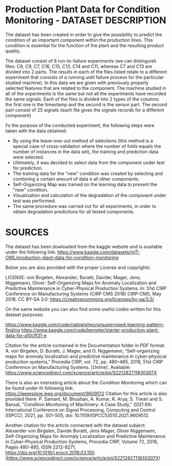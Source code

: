 # Production Plant Data for Condition Monitoring - DATASET DESCRIPTION

The dataset has been created in order to give the possibility to predict the condition of an important component within the production lines. This condition is essential for the function of the plant and the resulting product quality.

The dataset consist of 8 run-to-failure experiments (we can distinguish files: C8, C9, C7, C16, C15, C13, C14 and C11, whereas C7 and C13 are divided into 2 parts. The results in each of the files listed relate to a different experiment that consists of a running until failure process for the particular studied machine). In this data we are given with  previously properly selected features that are related to the component. The machine studied in all of the experiments is the same but not all the experiments have recorded the same signals.
Each of the files is divided into 2 types of the columns: the first one is the timestamp and the second is the sensor part. The second part consist of 25 signals (each file gives the signals records for a different component)

Fo the purpose of the conducted experiment, the following steps were taken with the data obtained:
* By using the leave-one-out method of selections (this method is a special case of cross-validation where the number of folds equals the number of instances in the data set), the training and prediction data were selected.
* Ultimately, it was decided to select data from the component under test for prediction.
* The training data for the "new" condition was created by selecting and combining a certain amount of data e all other components.
* Self-Organizing Map was trained on the learning data to present the "new" condition.
* Visualization and calculation of the degradation of the component under test was performed. 
* The same procedure was carried out for all experiments, in order to obtain degradation predictions for all tested components.

# SOURCES

The dataset has been dowloaded from the kaggle website and is available under the following link: 
https://www.kaggle.com/datasets/inIT-OWL/production-plant-data-for-condition-monitoring

Below you are also provided with the proper License and copyrights:

LICENSE: von Birgelen, Alexander; Buratti, Davide; Mager, Jens; Niggemann, Oliver: Self-Organizing Maps for Anomaly Localization and Predictive Maintenance in Cyber-Physical Production Systems. In: 51st CIRP Conference on Manufacturing Systems (CIRP CMS 2018) CIRP-CMS, May 2018.
CC BY-SA 3.0: https://creativecommons.org/licenses/by-sa/3.0/


On the same website you can also find some useful codes written for this dataset purposes:

https://www.kaggle.com/code/nabiwishes/unsupervised-learning-pattern-finding
https://www.kaggle.com/code/kerneler/starter-production-plant-data-for-a10cff31-e



Citation for the article contained in the Documentation folder in PDF format:
A. von Birgelen, D. Buratti, J. Mager, and O. Niggemann, “Self-organizing maps for anomaly localization and predictive maintenance in cyber-physical production systems,” Procedia CIRP, vol. 72, pp. 480–485, 2018, 51st CIRP Conference on Manufacturing Systems. [Online]. Available:
https://www.sciencedirect.com/science/article/pii/S221282711830307X


There is also an interesting article about the Condition Monitoring which can be found under th following link: https://ieeexplore.ieee.org/document/9609512
Citation for this article is also provided there: P. Samant, M. Bhushan, A. Kumar, R. Arya, S. Tiwari and S. Bansal, "Condition Monitoring of Machinery: A Case Study," 2021 6th International Conference on Signal Processing, Computing and Control (ISPCC), 2021, pp. 501-505, doi: 10.1109/ISPCC53510.2021.9609512.


Another citation for the article connected with the dataset subject: 
Alexander von Birgelen, Davide Buratti, Jens Mager, Oliver Niggemann, Self-Organizing Maps for Anomaly Localization and Predictive Maintenance in Cyber-Physical Production Systems, Procedia CIRP, Volume 72, 2018, Pages 480-485, ISSN 2212-8271, https://doi.org/10.1016/j.procir.2018.03.150.
(https://www.sciencedirect.com/science/article/pii/S221282711830307X)